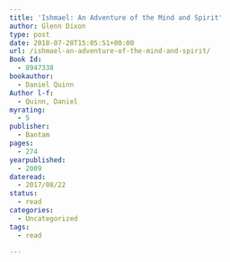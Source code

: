 ```yaml
---
title: 'Ishmael: An Adventure of the Mind and Spirit'
author: Glenn Dixon
type: post
date: 2018-07-28T15:05:51+00:00
url: /ishmael-an-adventure-of-the-mind-and-spirit/
Book Id:
  - 8947338
bookauthor:
  - Daniel Quinn
Author l-f:
  - Quinn, Daniel
myrating:
  - 5
publisher:
  - Bantam
pages:
  - 274
yearpublished:
  - 2009
dateread:
  - 2017/08/22
status:
  - read
categories:
  - Uncategorized
tags:
  - read

---
```

